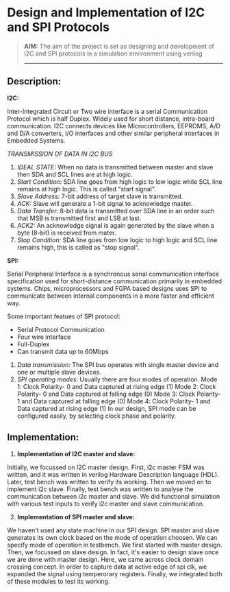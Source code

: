# Design and Implementation of I2C and SPI Protocols

> **AIM:** The aim of the project is set as designing and development of I2C and SPI protocols in a simulation environment using verilog <hr>
## Description:

**I2C:**

Inter-Integrated Circuit or Two wire interface is a serial Communication Protocol which is half Duplex. Widely used for short distance, intra-board communication.
I2C connects devices like Microcontrollers, EEPROMS, A/D and D/A converters, I/O interfaces and other similar peripheral interfaces in Embedded Systems.



*TRANSMISSION OF DATA IN I2C BUS*

1. *IDEAL STATE:* When no data is transmitted between master and slave then SDA and SCL lines are at high logic.
2. *Start Condition:* SDA line goes from high logic to low logic while SCL line remains  at high logic. This is called "start signal".
3. *Slave Address:* 7-bit address of target slave is transmitted.
4. *ACK:* Slave will generate a 1-bit signal to acknowledge master.
5. *Data Transfer:* 8-bit data is transmitted over SDA line in an order such that  MSB is   transmitted first and LSB at last.
6. *ACK2:* An acknowledge signal is again generated by the slave when a byte (8-bit) is received from mater.
7. *Stop Condition:* SDA line goes from low logic to high logic and SCL line remains high, this is called as "stop signal".

**SPI:**

Serial Peripheral Interface is a synchronous serial communication interface specification used for short-distance communication primarily in embedded systems. Chips, microprocessors and FGPA based designs uses SPI to communicate between internal components in a more faster and efficient way.

Some important featues of SPI protocol:

* Serial Protocol Communication
* Four wire interface
* Full-Duplex
* Can transmit data up to 60Mbps
 
1. *Data transmission:* The SPI bus operates with single master device and one or multiple slave devices.
2. *SPI operating modes*: Usually there are four modes of operation. 
                          Mode 1: Clock Polarity- 0 and Data captured at rising edge (1)
                          Mode 2: Clock Polarity- 0 and Data captured at falling edge (0)
                          Mode 3: Clock Polarity- 1 and Data captured at falling edge (0)
                          Mode 4: Clock Polarity- 1 and Data captured at rising edge (1)
                          In our design, SPI mode can be configured easily, by selecting clock phase and polarity. 

## Implementation:

1. **Implementation of I2C master and slave:**

Initially, we focussed on I2C master design. First, i2c master FSM was written, and it was written in verilog Hardware Description language (HDL). Later, test bench was written to verify its working. Then we moved on to implement i2c slave. Finally, test bench was written to analyse the communication between i2c master and slave. We did functional simulation with various test inputs to verify i2c master and slave communication. 


2. **Implementation of SPI master and slave:**

We haven't used any state machine in our SPI design. SPI master and slave generates its own clock based on the mode of operation choosen. We can specify mode of operation in testbench. We first started with master design. Then, we focussed on slave design. In fact, it's easier to design slave once we are done with master design. Here, we came across clock domain crossing concept. In order to capture data at active edge of spi clk, we expanded the signal using temperorary registers. Finally, we integrated both of these modules to test its working. 
